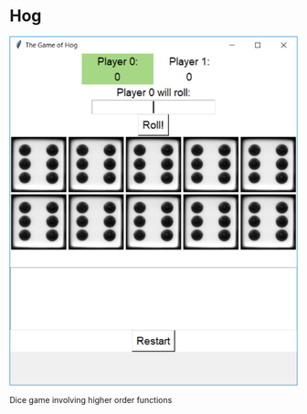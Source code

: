 # Hog

![hog demo](https://github.com/enrico-cruvinel/CS-61A/blob/master/hog/hog_guy_demo.PNG)

Dice game involving higher order functions
